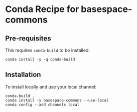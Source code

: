 # Conda Recipe for basespace-commons

## Pre-requisites

This requires `conda-build` to be installed:

```
conda install -y -q conda-build
```

## Installation

To install locally and use your local channel:

```
conda-build .
conda install -y basespace-commons --use-local
conda config --add channels local
```
